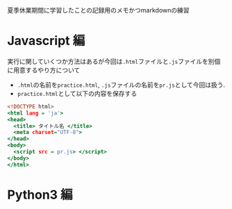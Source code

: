夏季休業期間に学習したことの記録用のメモかつmarkdownの練習

# Javascript 編

実行に関していくつか方法はあるが今回は`.html`ファイルと`.js`ファイルを別個に用意するやり方について


- `.html`の名前を`practice.html`, `.js`ファイルの名前を`pr.js`として今回は扱う.
- `practice.html`として以下の内容を保存する

``` html:practice.html
<!DOCTYPE html>
<html lang = 'ja'>
<head>
  <title> タイトル名 </title>
  <meta charset="UTF-8">
</head>
<body>
  <script src = pr.js> </script>
</body>
</html>
```

# Python3 編
